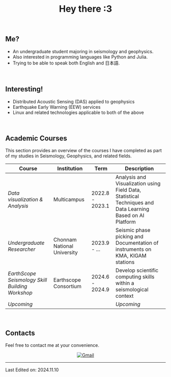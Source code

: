 <h1 align="center">
Hey there :3
</h1>


<br/>

## Me?
- An undergraduate student majoring in seismology and geophysics.
- Also interested in programming languages like Python and Julia.
- Trying to be able to speak both English and 日本語.

<br/>

## Interesting!
- Distributed Acoustic Sensing (DAS) applied to geophysics
- Earthquake Early Warning (EEW) services
- Linux and related technologies applicable to both of the above

<br/>

## Academic Courses
This section provides an overview of the courses I have completed as part of my studies in Seismology, Geophysics, and related fields.

| **Course**        | **Institution**       | **Term**      | **Description**                                           |
|-------------------------|-----------------------|-------------------|-----------------------------------------------------------|
| *Data visualization & Analysis*     | Multicampus | 2022.8 - 2023.1      | Analysis and Visualization using Field Data, Statistical Techniques and Data Learning Based on AI Platform |
| *Undergraduate Researcher* | Chonnam National University | 2023.9 -  ...      | Seismic phase picking and Documentation of instruments on KMA, KIGAM stations  |
| *EarthScope Seismology Skill Building Workshop*     | Earthscope Consortium | 2024.6 - 2024.9      | Develop scientific computing skills within a seismological context |
| *Upcoming*     |  |       | *Upcoming* |

<br/>

## Contacts
Feel free to contact me at your convenience.
<p align="center">
<a href="mailto:silentgyuu@gmail.com"><img img src="https://img.shields.io/badge/gmail-%23EA4335.svg?style=plastic&logo=gmail&logoColor=white" alt="Gmail"/></a>
</p>

---
Last Edited on: 2024.11.10
